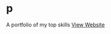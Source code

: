 # p
A portfolio of my top skills
<a href="https://alexanderkwesi.github.io/p/templates/portfolio.html">View Website</a>
